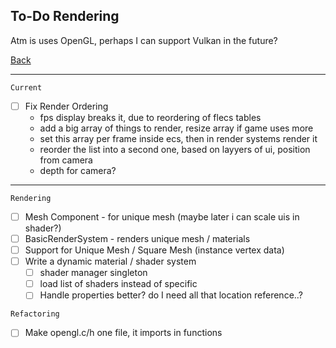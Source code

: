 To-Do Rendering
-----

Atm is uses OpenGL, perhaps I can support Vulkan in the future?

[Back](todo-main.md)

-----

`Current`

- [ ] Fix Render Ordering
    - fps display breaks it, due to reordering of flecs tables
    - add a big array of things to render, resize array if game uses more
    - set this array per frame inside ecs, then in render systems render it
    - reorder the list into a second one, based on layyers of ui, position from camera
    - depth for camera?

-----

`Rendering`
- [ ] Mesh Component - for unique mesh (maybe later i can scale uis in shader?)
- [ ] BasicRenderSystem - renders unique mesh / materials
- [ ] Support for Unique Mesh / Square Mesh (instance vertex data)
- [ ] Write a dynamic material / shader system
    - [ ] shader manager singleton
    - [ ] load list of shaders instead of specific
    - [ ] Handle properties better? do I need all that location reference..?

`Refactoring`
- [ ] Make opengl.c/h one file, it imports in functions